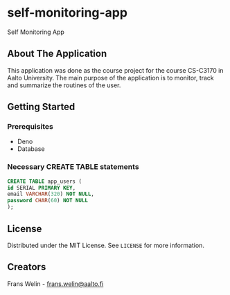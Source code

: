 # self-monitoring-app
Self Monitoring App

## About The Application


This application was done as the course project for the course CS-C3170 in Aalto University. The main purpose of the application is to monitor, track and summarize
the routines of the user.

## Getting Started

### Prerequisites

* Deno
* Database

### Necessary CREATE TABLE statements

  ```sql
  CREATE TABLE app_users (
  id SERIAL PRIMARY KEY,
  email VARCHAR(320) NOT NULL,
  password CHAR(60) NOT NULL
);

  ```

 
## License

Distributed under the MIT License. See `LICENSE` for more information.




## Creators

 Frans Welin  - frans.welin@aalto.fi  
